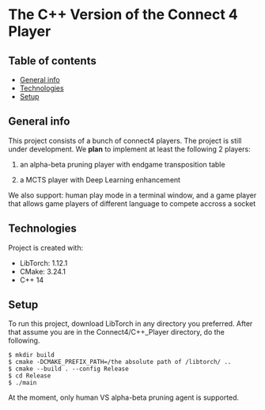 # The C++ Version of the Connect 4 Player

## Table of contents
* [General info](#general-info)
* [Technologies](#technologies)
* [Setup](#setup)

## General info
This project consists of a bunch of connect4 players. The project is still under development. We **plan** to implement at least the following 2 players: 

1) an alpha-beta pruning player with endgame transposition table

2) a MCTS player with Deep Learning enhancement 

We also support: human play mode in a terminal window, and a game player that allows game players of different language to compete accross a socket  
	
## Technologies
Project is created with:
* LibTorch: 1.12.1
* CMake: 3.24.1
* C++ 14
	
## Setup
To run this project, download LibTorch in any directory you preferred. After that assume you are in the Connect4/C++_Player directory, do the following.

```
$ mkdir build
$ cmake -DCMAKE_PREFIX_PATH=/the absolute path of /libtorch/ ..
$ cmake --build . --config Release
$ cd Release
$ ./main
```

At the moment, only human VS alpha-beta pruning agent is supported.